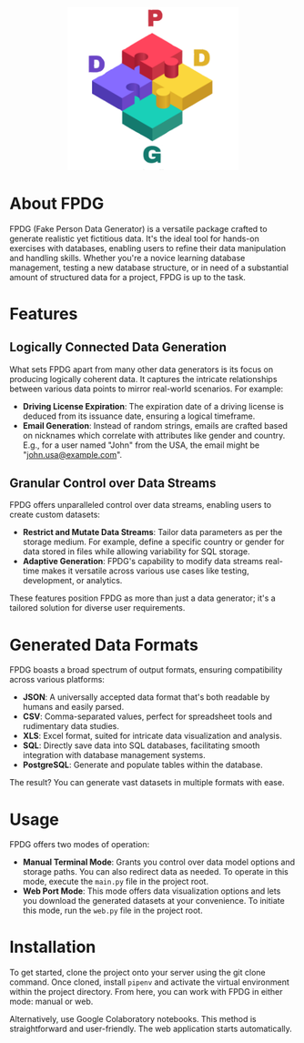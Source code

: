 <p align="center">
  <img src="./logo.png" alt="DPDG" style = "width:300px">
</p>

# About FPDG
FPDG (Fake Person Data Generator) is a versatile package crafted to generate realistic yet fictitious data. It's the ideal tool for hands-on exercises with databases, enabling users to refine their data manipulation and handling skills. Whether you're a novice learning database management, testing a new database structure, or in need of a substantial amount of structured data for a project, FPDG is up to the task.

# Features

## Logically Connected Data Generation
What sets FPDG apart from many other data generators is its focus on producing logically coherent data. It captures the intricate relationships between various data points to mirror real-world scenarios. For example:

- **Driving License Expiration**: The expiration date of a driving license is deduced from its issuance date, ensuring a logical timeframe.
- **Email Generation**: Instead of random strings, emails are crafted based on nicknames which correlate with attributes like gender and country. E.g., for a user named "John" from the USA, the email might be "john.usa@example.com".

## Granular Control over Data Streams
FPDG offers unparalleled control over data streams, enabling users to create custom datasets:

- **Restrict and Mutate Data Streams**: Tailor data parameters as per the storage medium. For example, define a specific country or gender for data stored in files while allowing variability for SQL storage.
- **Adaptive Generation**: FPDG's capability to modify data streams real-time makes it versatile across various use cases like testing, development, or analytics.

These features position FPDG as more than just a data generator; it's a tailored solution for diverse user requirements.

# Generated Data Formats
FPDG boasts a broad spectrum of output formats, ensuring compatibility across various platforms:

- **JSON**: A universally accepted data format that's both readable by humans and easily parsed.
- **CSV**: Comma-separated values, perfect for spreadsheet tools and rudimentary data studies.
- **XLS**: Excel format, suited for intricate data visualization and analysis.
- **SQL**: Directly save data into SQL databases, facilitating smooth integration with database management systems.
- **PostgreSQL**: Generate and populate tables within the database.

The result? You can generate vast datasets in multiple formats with ease.

# Usage

FPDG offers two modes of operation:
 
- **Manual Terminal Mode**: Grants you control over data model options and storage paths. You can also redirect data as needed. To operate in this mode, execute the `main.py` file in the project root.
- **Web Port Mode**: This mode offers data visualization options and lets you download the generated datasets at your convenience. To initiate this mode, run the `web.py` file in the project root.

# Installation
To get started, clone the project onto your server using the git clone command. Once cloned, install `pipenv` and activate the virtual environment within the project directory. From here, you can work with FPDG in either mode: manual or web.

Alternatively, use Google Colaboratory notebooks. This method is straightforward and user-friendly. The web application starts automatically.
